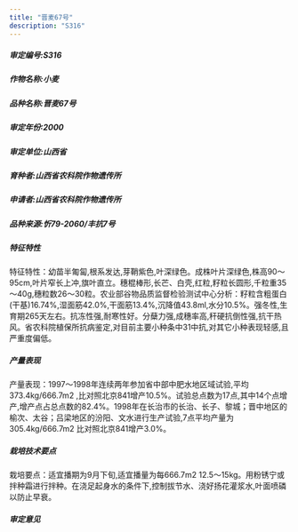 ```yaml
---
title: "晋麦67号"
description: "S316"
---
```

##### 审定编号:S316

##### 作物名称:小麦

##### 品种名称:晋麦67号

##### 审定年份:2000

##### 审定单位:山西省

##### 育种者:山西省农科院作物遗传所

##### 申请者:山西省农科院作物遗传所

##### 品种来源:忻79-2060/丰抗7号

##### 特征特性
特征特性：幼苗半匍匐,根系发达,芽鞘紫色,叶深绿色。成株叶片深绿色,株高90～95cm,叶片窄长上冲,旗叶直立。穗棍棒形,长芒、白壳,红粒,籽粒长圆形,千粒重35～40g,穗粒数26～30粒。农业部谷物品质监督检验测试中心分析：籽粒含粗蛋白(干基)16.74%,湿面筋42.0%,干面筋13.4%,沉降值43.8ml,水分10.5%。强冬性,生育期265天左右。抗冻性强,耐寒性好。分蘖力强,成穗率高,秆硬抗倒性强,抗干热风。省农科院植保所抗病鉴定,对目前主要小种条中31中抗,对其它小种表现轻感,且严重度偏低。

##### 产量表现
产量表现：1997～1998年连续两年参加省中部中肥水地区域试验,平均373.4kg/666.7m2 ,比对照北京841增产10.5%。试验总点数为17点,其中14个点增产,增产点占总点数的82.4%。1998年在长治市的长治、长子、黎城；晋中地区的榆次、太谷；吕梁地区的汾阳、文水进行生产试验,7点平均产量为305.4kg/666.7m2 比对照北京841增产3.0%。

##### 栽培技术要点
栽培要点：适宜播期为9月下旬,适宜播量为每666.7m2 12.5～15kg。用粉锈宁或拌种霜进行拌种。在浇足起身水的条件下,控制拔节水、浇好扬花灌浆水,叶面喷磷以防止早衰。

##### 审定意见

